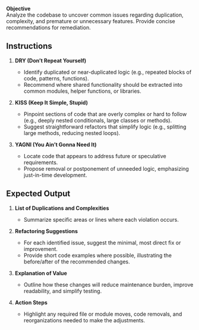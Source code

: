 **Objective**  
Analyze the codebase to uncover common issues regarding duplication, complexity, and premature or unnecessary features. Provide concise recommendations for remediation.

## Instructions

1. **DRY (Don’t Repeat Yourself)**
   - Identify duplicated or near-duplicated logic (e.g., repeated blocks of code, patterns, functions).  
   - Recommend where shared functionality should be extracted into common modules, helper functions, or libraries.

2. **KISS (Keep It Simple, Stupid)**
   - Pinpoint sections of code that are overly complex or hard to follow (e.g., deeply nested conditionals, large classes or methods).  
   - Suggest straightforward refactors that simplify logic (e.g., splitting large methods, reducing nested loops).

3. **YAGNI (You Ain’t Gonna Need It)**
   - Locate code that appears to address future or speculative requirements.  
   - Propose removal or postponement of unneeded logic, emphasizing just-in-time development.

## Expected Output

1. **List of Duplications and Complexities**  
   - Summarize specific areas or lines where each violation occurs.

2. **Refactoring Suggestions**  
   - For each identified issue, suggest the minimal, most direct fix or improvement.  
   - Provide short code examples where possible, illustrating the before/after of the recommended changes.

3. **Explanation of Value**  
   - Outline how these changes will reduce maintenance burden, improve readability, and simplify testing.

4. **Action Steps**  
   - Highlight any required file or module moves, code removals, and reorganizations needed to make the adjustments.